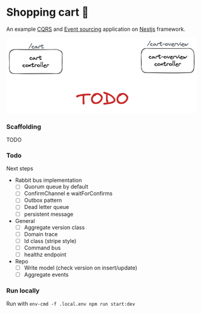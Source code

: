 # Shopping cart 🛒

An example [CQRS](https://martinfowler.com/bliki/CQRS.html)
and [Event sourcing](https://martinfowler.com/eaaDev/EventSourcing.html) application on [Nestjs](https://nestjs.com)
framework.

![Graph](./graph.excalidraw.png)

### Scaffolding

TODO

### Todo

Next steps

- Rabbit bus implementation
    - [ ] Quorum queue by default
    - [ ] ConfirmChannel e waitForConfirms
    - [ ] Outbox pattern
    - [ ] Dead letter queue
    - [ ] persistent message

- General
    - [ ] Aggregate version class
    - [ ] Domain trace
    - [ ] Id class (stripe style)
    - [ ] Command bus
    - [ ] healthz endpoint

- Repo
    - [ ] Write model (check version on insert/update)
    - [ ] Aggregate events

### Run locally

Run with `env-cmd -f .local.env npm run start:dev`
